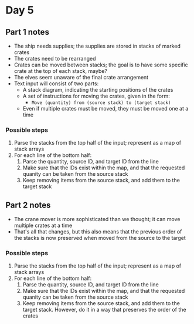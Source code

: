 # Day 5

## Part 1 notes

- The ship needs supplies; the supplies are stored in stacks of marked crates
- The crates need to be rearranged
- Crates can be moved between stacks; the goal is to have some specific crate at the top of each stack, maybe?
- The elves seem unaware of the final crate arrangement
- Text input will consist of two parts:
  - A stack diagram, indicating the starting positions of the crates
  - A set of instructions for moving the crates, given in the form:
    - `Move (quantity) from (source stack) to (target stack)`
  - Even if multiple crates must be moved, they must be moved one at a time

### Possible steps

1. Parse the stacks from the top half of the input; represent as a map of stack arrays
2. For each line of the bottom half:
   1. Parse the quantity, source ID, and target ID from the line
   2. Make sure that the IDs exist within the map, and that the requested quanity can be taken from the source stack
   3. Keep removing items from the source stack, and add them to the target stack

## Part 2 notes

- The crane mover is more sophisticated than we thought; it can move multiple crates at a time
- That's all that changes, but this also means that the previous order of the stacks is now preserved when moved from the source to the target

### Possible steps

1. Parse the stacks from the top half of the input; represent as a map of stack arrays
2. For each line of the bottom half:
   1. Parse the quantity, source ID, and target ID from the line
   2. Make sure that the IDs exist within the map, and that the requested quanity can be taken from the source stack
   3. Keep removing items from the source stack, and add them to the target stack. However, do it in a way that preserves the order of the crates
